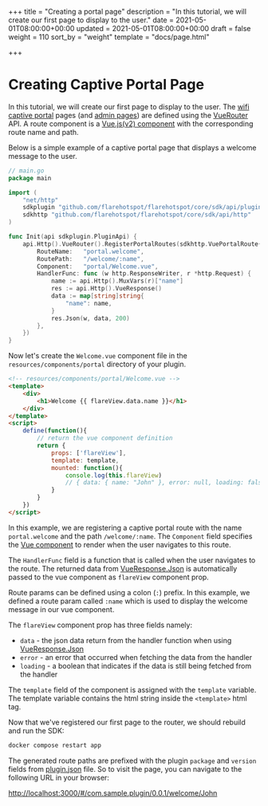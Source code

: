 +++
title = "Creating a portal page"
description = "In this tutorial, we will create our first page to display to the user."
date = 2021-05-01T08:00:00+00:00
updated = 2021-05-01T08:00:00+00:00
draft = false
weight = 110
sort_by = "weight"
template = "docs/page.html"

+++

# Creating Captive Portal Page

In this tutorial, we will create our first page to display to the user.
The [wifi captive portal](https://en.wikipedia.org/wiki/Captive_portal) pages (and [admin pages](../creating-admin-page)) are defined using the [VueRouter](../api/vue-router/) API.
A route component is a [Vue.js(v2) component](https://v2.vuejs.org/v2/guide/components) with the corresponding route name and path.

Below is a simple example of a captive portal page that displays a welcome message to the user.

```go
// main.go
package main

import (
    "net/http"
    sdkplugin "github.com/flarehotspot/flarehotspot/core/sdk/api/plugin"
    sdkhttp "github.com/flarehotspot/flarehotspot/core/sdk/api/http"
)

func Init(api sdkplugin.PluginApi) {
	api.Http().VueRouter().RegisterPortalRoutes(sdkhttp.VuePortalRoute{
		RouteName:   "portal.welcome",
		RoutePath:   "/welcome/:name",
		Component:   "portal/Welcome.vue",
		HandlerFunc: func (w http.ResponseWriter, r *http.Request) {
		    name := api.Http().MuxVars(r)["name"]
            res := api.Http().VueResponse()
            data := map[string]string{
                "name": name,
            }
            res.Json(w, data, 200)
        },
	})
}
```

Now let's create the `Welcome.vue` component file in the `resources/components/portal` directory of your plugin.

```html
<!-- resources/components/portal/Welcome.vue -->
<template>
    <div>
        <h1>Welcome {{ flareView.data.name }}</h1>
    </div>
</template>
<script>
    define(function(){
        // return the vue component definition
        return {
            props: ['flareView'],
            template: template,
            mounted: function(){
                console.log(this.flareView)
                // { data: { name: "John" }, error: null, loading: false }
            }
        }
    })
</script>
```

In this example, we are registering a captive portal route with the name `portal.welcome` and the path `/welcome/:name`.
The `Component` field specifies the [Vue component](https://v2.vuejs.org/v2/guide/components) to render when the user navigates to this route.

The `HandlerFunc` field is a function that is called when the user navigates to the route.
The returned data from [VueResponse.Json](../api/vue-response/#json) is automatically passed to the vue component as `flareView` component prop.

Route params can be defined using a colon (`:`) prefix. In this example, we defined a route param called `:name` which is used to display the welcome message in our vue component.

The `flareView` component prop has three fields namely:

- `data` - the json data return from the handler function when using [VueResponse.Json](../api/vue-response/#json)
- `error` - an error that occurred when fetching the data from the handler
- `loading` - a boolean that indicates if the data is still being fetched from the handler

The `template` field of the component is assigned with the `template` variable. The template variable contains the html string inside the `<template>` html tag.

Now that we've registered our first page to the router, we should rebuild and run the SDK:
```bash
docker compose restart app
```

The generated route paths are prefixed with the plugin `package` and `version` fields from [plugin.json](../api/plugin-json) file.
So to visit the page, you can navigate to the following URL in your browser:

[http://localhost:3000/#/com.sample.plugin/0.0.1/welcome/John](http://localhost:3000/#com.sample.plugin/0.0.1/welcome/John)

